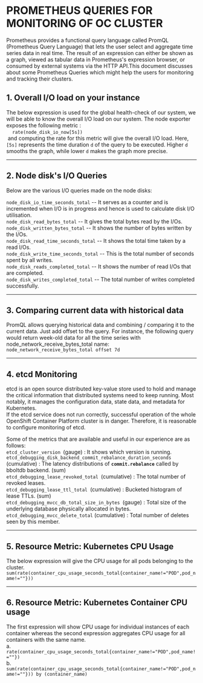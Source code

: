 # PROMETHEUS QUERIES FOR MONITORING OF OC CLUSTER   

Prometheus provides a functional query language called PromQL (Prometheus Query Language) that lets the user select and aggregate time series data in real time. The result of an expression can either be shown as a graph, viewed as tabular data in Prometheus's expression browser, or consumed by external systems via the HTTP API.This document discusses about some Prometheus Queries which might help the users for monitoring and tracking their clusters.    


## 1. Overall I/O load on your instance



The below expression is used for the global health-check of our system, we will be able to know the overall I/O load on our system. The node exporter exposes the following metric :    
    `rate(node_disk_io_now[5s])`  
 and computing the rate for this metric will give the overall I/O load. Here, `[5s]` represents the time duration `d` of the query to be executed. Higher `d` smooths the graph, while lower `d` makes the graph more precise.   


***

## 2. Node disk's I/O Queries  


 Below are the various I/O queries made on the node disks:     
 
`node_disk_io_time_seconds_total` -- It serves as a counter and is incremented when I/O is in progress and hence is used to calculate disk 
 I/O utilisation.    
`node_disk_read_bytes_total` -- It gives the total bytes read by the I/Os.    
`node_disk_written_bytes_total` -- It shows the number of bytes written by the I/Os.       
`node_disk_read_time_seconds_total` -- It shows the total time taken by a read I/Os.     
`node_disk_write_time_seconds_total` -- This is the total number of seconds spent by all writes.        
`node_disk_reads_completed_total`  -- It shows the number of read I/Os that are completed.        
`node_disk_writes_completed_total` -- The total number of writes completed successfully.       
   

***

## 3. Comparing current data with historical data  


PromQL allows querying historical data and combining / comparing it to the current data. Just add offset to the query. For instance, the following query would return week-old data for all the time series with node_network_receive_bytes_total name:      
`node_network_receive_bytes_total offset 7d`  

***

## 4. etcd Monitoring   


etcd is an open source distributed key-value store used to hold and manage the critical information that distributed systems need to keep running. Most notably, it manages the configuration data, state data, and metadata for Kubernetes.     
If the etcd service does not run correctly, successful operation of the whole OpenShift Container Platform cluster is in danger. Therefore, it is reasonable to configure monitoring of etcd.      

Some of the metrics that are available and useful in our experience are as follows:    
`etcd_cluster_version `(gauge) : It shows which version is running.    
`etcd_debugging_disk_backend_commit_rebalance_duration_seconds` (cumulative) : The latency distributions of **`commit.rebalance`** called by bboltdb backend. (sum)    
`etcd_debugging_lease_revoked_total `(cumulative) : The total number of revoked leases.    
`etcd_debugging_lease_ttl_total `(cumulative) : Bucketed histogram of lease TTLs. (sum)    
`etcd_debugging_mvcc_db_total_size_in_bytes `(gauge) : Total size of the underlying database physically allocated in bytes.    
`etcd_debugging_mvcc_delete_total` (cumulative) : Total number of deletes seen by this member.    

***

## 5. Resource Metric: Kubernetes CPU Usage   


The below expression will give the CPU usage for all pods belonging to the cluster.      
`sum(rate(container_cpu_usage_seconds_total{container_name!="POD",pod_name!=""}))`   


***

## 6. Resource Metric: Kubernetes Container CPU usage  


The first expression will show CPU usage for individual instances of each container whereas the second expression aggregates CPU usage for all containers with the same name.      
a. `rate(container_cpu_usage_seconds_total{container_name!="POD",pod_name!=""})`    
b. `sum(rate(container_cpu_usage_seconds_total{container_name!="POD",pod_name!=""})) by (container_name)`     


